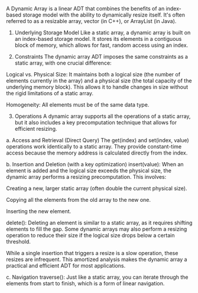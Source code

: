 A Dynamic Array is a linear ADT that combines the benefits of an index-based storage model with the ability to dynamically resize itself. It's often referred to as a resizable array, vector (in C++), or ArrayList (in Java).

1. Underlying Storage Model
Like a static array, a dynamic array is built on an index-based storage model. It stores its elements in a contiguous block of memory, which allows for fast, random access using an index.

2. Constraints
The dynamic array ADT imposes the same constraints as a static array, with one crucial difference:

Logical vs. Physical Size: It maintains both a logical size (the number of elements currently in the array) and a physical size (the total capacity of the underlying memory block). This allows it to handle changes in size without the rigid limitations of a static array.

Homogeneity: All elements must be of the same data type.

3. Operations
A dynamic array supports all the operations of a static array, but it also includes a key precomputation technique that allows for efficient resizing.

a. Access and Retrieval (Direct Query)
The get(index) and set(index, value) operations work identically to a static array. They provide constant-time access because the memory address is calculated directly from the index.

b. Insertion and Deletion (with a key optimization)
insert(value): When an element is added and the logical size exceeds the physical size, the dynamic array performs a resizing precomputation. This involves:

Creating a new, larger static array (often double the current physical size).

Copying all the elements from the old array to the new one.

Inserting the new element.

delete(): Deleting an element is similar to a static array, as it requires shifting elements to fill the gap. Some dynamic arrays may also perform a resizing operation to reduce their size if the logical size drops below a certain threshold.

While a single insertion that triggers a resize is a slow operation, these resizes are infrequent. This amortized analysis makes the dynamic array a practical and efficient ADT for most applications.

c. Navigation
traverse(): Just like a static array, you can iterate through the elements from start to finish, which is a form of linear navigation.
